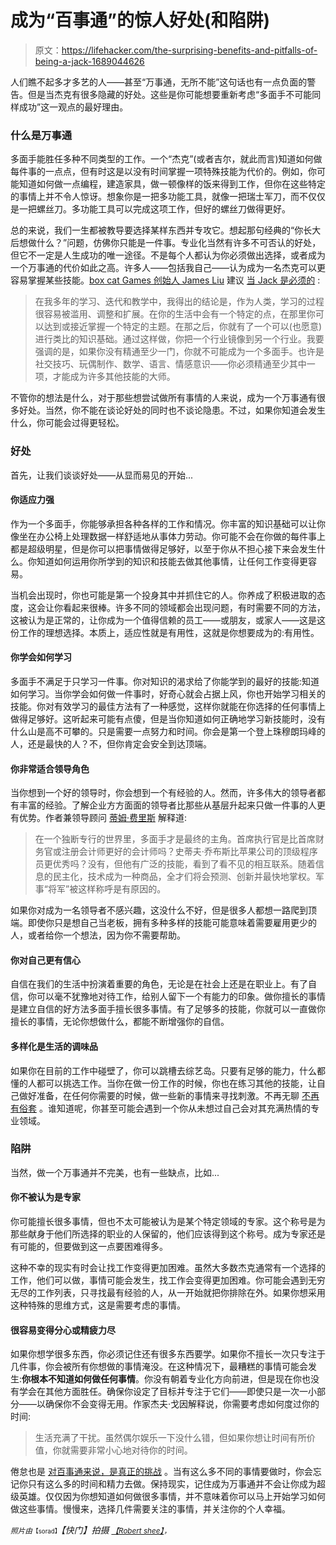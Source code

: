 # 成为“百事通”的惊人好处(和陷阱)

> 原文：<https://lifehacker.com/the-surprising-benefits-and-pitfalls-of-being-a-jack-1689044626>

人们瞧不起多才多艺的人——甚至“万事通，无所不能”这句话也有一点负面的警告。但是当杰克有很多隐藏的好处。这些是你可能想要重新考虑“多面手不可能同样成功”这一观点的最好理由。



### **什么是万事通**

多面手能胜任多种不同类型的工作。一个“杰克”(或者吉尔，就此而言)知道如何做每件事的一点点，但有时这是以没有时间掌握一项特殊技能为代价的。例如，你可能知道如何做一点编程，建造家具，做一顿像样的饭来得到工作，但你在这些特定的事情上并不令人惊讶。想象你是一把多功能工具，就像一把瑞士军刀，而不仅仅是一把螺丝刀。多功能工具可以完成这项工作，但好的螺丝刀做得更好。

总的来说，我们一生都被教导要选择某样东西并专攻它。想起那句经典的“你长大后想做什么？”问题，仿佛你只能是一件事。专业化当然有许多不可否认的好处，但它不一定是人生成功的唯一途径。不是每个人都认为你必须做出选择，或者成为一个万事通的代价如此之高。许多人——包括我自己——认为成为一名杰克可以更容易掌握某些技能。[box cat Games 创始人 James Liu](http://www.quora.com/James-Liu-20) 建议 [当 Jack 是必须的](http://www.inc.com/quora/which-is-better-to-be-a-jack-of-all-trades-or-master-of-one.html) :

> 在我多年的学习、迭代和教学中，我得出的结论是，作为人类，学习的过程很容易被滥用、调整和扩展。在你的生活中会有一个特定的点，在那里你可以达到或接近掌握一个特定的主题。在那之后，你就有了一个可以(也愿意)进行类比的知识基础。通过这样做，你把一个行业镜像到另一个行业。我要强调的是，如果你没有精通至少一门，你就不可能成为一个多面手。也许是社交技巧、玩偶制作、数学、语言、情感意识——你必须精通至少其中一项，才能成为许多其他技能的大师。

不管你的想法是什么，对于那些想尝试做所有事情的人来说，成为一个万事通有很多好处。当然，你不能在谈论好处的同时也不谈论隐患。不过，如果你知道会发生什么，你可能会过得更轻松。

### **好处**

首先，让我们谈谈好处——从显而易见的开始...

#### **你适应力强**

作为一个多面手，你能够承担各种各样的工作和情况。你丰富的知识基础可以让你像坐在办公椅上处理数据一样舒适地从事体力劳动。你可能不会在你做的每件事上都是超级明星，但是你可以把事情做得足够好，以至于你从不担心接下来会发生什么。你知道如何运用你所学到的知识和技能去做其他事情，让任何工作变得更容易。

当机会出现时，你也可能是第一个投身其中并抓住它的人。你养成了积极进取的态度，这会让你看起来很棒。许多不同的领域都会出现问题，有时需要不同的方法，这被认为是正常的，让你成为一个值得信赖的员工——或朋友，或家人——这是这份工作的理想选择。本质上，适应性就是有用性，这就是你想要成为的:有用性。

#### **你学会如何学习**

多面手不满足于只学习一件事。你对知识的渴求给了你能学到的最好的技能:知道如何学习。当你学会如何做一件事时，好奇心就会占据上风，你也开始学习相关的技能。你对有效学习的最佳方法有了一种感觉，这样你就能在你选择的任何事情上做得足够好。这听起来可能有点傻，但是当你知道如何正确地学习新技能时，没有什么山是高不可攀的。只是需要一点努力和时间。你会是第一个登上珠穆朗玛峰的人，还是最快的人？不，但你肯定会安全到达顶端。

#### **你非常适合领导角色**

当你想到一个好的领导时，你会想到一个有经验的人。然而，许多伟大的领导者都有丰富的经验。了解企业方方面面的领导者比那些从基层升起来只做一件事的人更有优势。作者兼领导顾问 [蒂姆·费里斯](http://fourhourworkweek.com/2007/09/14/the-top-5-reasons-to-be-a-jack-of-all-trades/) 解释道:

> 在一个独断专行的世界里，多面手才是最终的主角。首席执行官是比首席财务官或注册会计师更好的会计师吗？史蒂夫·乔布斯比苹果公司的顶级程序员更优秀吗？没有，但他有广泛的技能，看到了看不见的相互联系。随着信息的民主化，技术成为一种商品，全才们将会预测、创新并最快地掌权。军事“将军”被这样称呼是有原因的。

如果你对成为一名领导者不感兴趣，这没什么不好，但是很多人都想一路爬到顶端。即使你只是想自己当老板，拥有多种多样的技能可能意味着需要雇用更少的人，或者给你一个想法，因为你不需要帮助。

#### **你对自己更有信心**

自信在我们的生活中扮演着重要的角色，无论是在社会上还是在职业上。有了自信，你可以毫不犹豫地对待工作，给别人留下一个有能力的印象。做你擅长的事情是建立自信的好方法多面手擅长很多事情。有了足够多的技能，你就可以一直做你擅长的事情，无论你想做什么，都能不断增强你的自信。

#### 多样化是生活的调味品

如果你在目前的工作中碰壁了，你可以跳槽去综艺岛。只要有足够的能力，什么都懂的人都可以挑选工作。当你在做一份工作的时候，你也在练习其他的技能，让自己做好准备，在任何你需要的时候，做一些新的事情来寻找刺激。不再无聊 [不再有俗套](https://lifehacker.com/where-to-start-when-it-feels-like-nothing-is-going-righ-1640250197) 。谁知道呢，你甚至可能会遇到一个你从未想过自己会对其充满热情的专业领域。

### **陷阱**

当然，做一个万事通并不完美，也有一些缺点，比如...

#### **你不被认为是专家**

你可能擅长很多事情，但也不太可能被认为是某个特定领域的专家。这个称号是为那些献身于他们所选择的职业的人保留的，他们应该得到这个称号。成为专家还是有可能的，但要做到这一点要困难得多。

这种不幸的现实有时会让找工作变得更加困难。虽然大多数杰克通常有一个选择的工作，他们可以做，事情可能会发生，找工作会变得更加困难。你可能会遇到无穷无尽的工作列表，只寻找最有经验的人，从一开始就把你排除在外。如果你想采用这种特殊的思维方式，这是需要考虑的事情。

#### 很容易变得分心或精疲力尽

如果你想学很多东西，你必须记住还有很多东西要学。如果你不擅长一次只专注于几件事，你会被所有你想做的事情淹没。在这种情况下，最糟糕的事情可能会发生:**你根本不知道如何做任何事情**。你没有朝着专业化方向前进，但是现在你也没有学会在其他方面胜任。确保你设定了目标并专注于它们——即使只是一次一小部分——以确保你不会变得无用。作家杰夫·戈因解释说，你需要考虑如何度过你的时间:

> 生活充满了干扰。虽然偶尔娱乐一下没什么错，但如果你想让时间有所价值，你就需要非常小心地对待你的时间。

倦怠也是 [对百事通来说，是真正的挑战](https://lifehacker.com/the-three-types-of-burnout-and-how-they-differ-1567092279) 。当有这么多不同的事情要做时，你会忘记你只有这么多的时间和精力去做。保持现实，记住成为万事通并不会让你成为超级英雄。仅仅因为你想知道如何做很多事情，并不意味着你可以马上开始学习如何做这些事情。慢慢来，选择几件需要关注的事情，并关注你的个人幸福。

<small>*照片由*</small><small><small>【sorad】</small></small>*【快门】拍摄* [<small>*【Robert shee】*</small>](https://www.flickr.com/photos/85546319@N04/11355224154)<small>*，*</small>